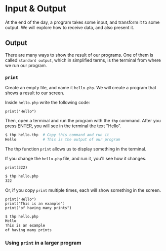 # Input & Output

At the end of the day, a program takes some input,
and transform it to some output. We will explore how to
receive data, and also present it.

## Output

There are many ways to show the result of our programs.
One of them is called `standard output`, which in simplified
terms, is the terminal from where we run our program.

### `print`

Create an empty file, and name it `hello.php`. We will create
a program that shows a result to our screen.

Inside `hello.php` write the following code:

```thp
print("Hello")
```

Then, open a terminal and run the program with the `thp` command.
After you press ENTER, you will see in the terminal the text "Hello".


```sh
$ thp hello.thp  # Copy this command and run it
Hello            # This is the output of our program
```

The thp function `print` allows us to display something in the terminal.

If you change the `hello.php` file, and run it, you'll see how it changes.

```thp
print(322)
```
```sh
$ thp hello.php
322
```

Or, if you copy `print` multiple times, each will show something in the screen.

```thp
print("Hello")
print("This is an example")
print("of having many prints")
```
```sh
$ thp hello.php
Hello
This is an example
of having many prints
```

### Using `print` in a larger program





